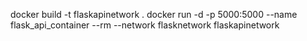 docker build -t flaskapinetwork .
docker run -d -p 5000:5000 --name flask_api_container --rm --network flasknetwork flaskapinetwork